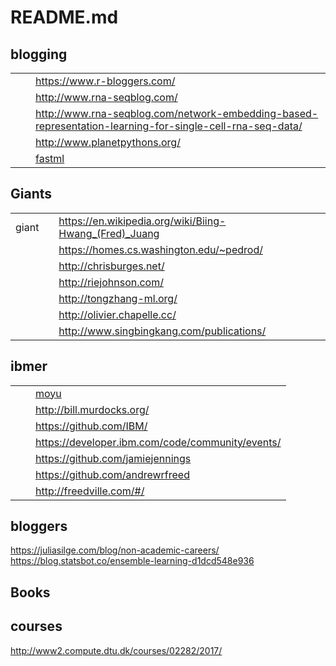# README.md




## blogging

| | | |
|-|-|-|
| | | https://www.r-bloggers.com/|
| | | http://www.rna-seqblog.com/ |
| | | http://www.rna-seqblog.com/network-embedding-based-representation-learning-for-single-cell-rna-seq-data/ |
| | | http://www.planetpythons.org/ |
| | | [fastml](http://fastml.com/piping-in-r-and-in-pandas/) |


## Giants

| | | |
|-|-|-|
| giant | | https://en.wikipedia.org/wiki/Biing-Hwang_(Fred)_Juang |
| | | https://homes.cs.washington.edu/~pedrod/ |
| | | http://chrisburges.net/ |
| | | http://riejohnson.com/ |
| | | http://tongzhang-ml.org/ |
| | | http://olivier.chapelle.cc/ |
| | | http://www.singbingkang.com/publications/ |


## ibmer

| | | |
|-|-|-|
| | | [moyu](http://yumo.asiteof.me/) |
| | | http://bill.murdocks.org/ |
| | | https://github.com/IBM/ |
| | | https://developer.ibm.com/code/community/events/ |
| | | https://github.com/jamiejennings |
| | | https://github.com/andrewrfreed |
| | | http://freedville.com/#/ |

## bloggers

https://juliasilge.com/blog/non-academic-careers/
https://blog.statsbot.co/ensemble-learning-d1dcd548e936


## Books

## courses
http://www2.compute.dtu.dk/courses/02282/2017/
